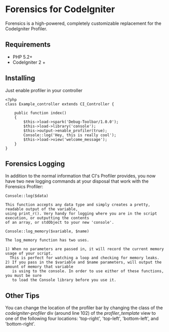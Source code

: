 # Forensics for CodeIgniter

Forensics is a high-powered, completely customizable replacement for the CodeIgniter Profiler.

## Requirements
- PHP 5.2+
- CodeIgniter 2 +

## Installing 

Just enable profiler in your controller

	<?php
	class Example_controller extends CI_Controller {
		
		public function index()
		{
			$this->load->spark('Debug-Toolbar/1.0.0');   
			$this->load->library('console');                        
			$this->output->enable_profiler(true);
			Console::log('Hey, this is really cool');
			$this->load->view('welcome_message');
		}
	}



## Forensics Logging

In addition to the normal information that CI's Profiler provides, you now have two new logging commands at your disposal that work with the Forensics Profiler:

	Console::log($data) 

	This function accepts any data type and simply creates a pretty, readable output of the variable, 
	using print_r(). Very handy for logging where you are in the script execution, or outputting the contents 
	of an array, or stdObject to your new 'console'.

	Console::log_memory($variable, $name)

	The log_memory function has two uses.

	1) When no parameters are passed in, it will record the current memory usage of your script. 
	  This is perfect for watching a loop and checking for memory leaks.
	2) If you pass in the $variable and $name parameters, will output the amount of memory that variable 
	   is using to the console. In order to use either of these functions, you must be sure 
	   to load the Console library before you use it.

## Other Tips

You can change the location of the profiler bar by changing the class of the *codeigniter-profiler* div (around line 102) of the *profiler_template* view to one of the following four locations: 'top-right', 'top-left', 'bottom-left', and 'bottom-right'.
